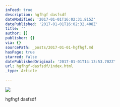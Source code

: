 ```yaml
---
inFeed: true
description: hgfhgf dasfsdf
dateModified: '2017-01-01T16:02:31.815Z'
datePublished: '2017-01-01T16:02:32.408Z'
title: ''
author: []
publisher: {}
via: {}
sourcePath: _posts/2017-01-01-hgfhgf.md
hasPage: true
starred: false
datePublishedOriginal: '2017-01-01T14:13:53.702Z'
url: hgfhgf-dasfsdf/index.html
_type: Article

---
```

![](https://the-grid-user-content.s3-us-west-2.amazonaws.com/b8a3b4e4-8890-4f38-b937-84cebbbed857.png)

hgfhgf dasfsdf